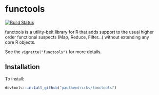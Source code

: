 # functools

[![Build Status](https://travis-ci.org/paulhendricks/functools.png?branch=master)](https://travis-ci.org/paulhendricks/functools)

functools is a utility-belt library for R that adds support to the usual higher order functional suspects (Map, Reduce, Filter...) without extending any core R objects.

See the `vignette("functools")` for more details.

## Installation

To install:

```r
devtools::install_github("paulhendricks/functools")
```
